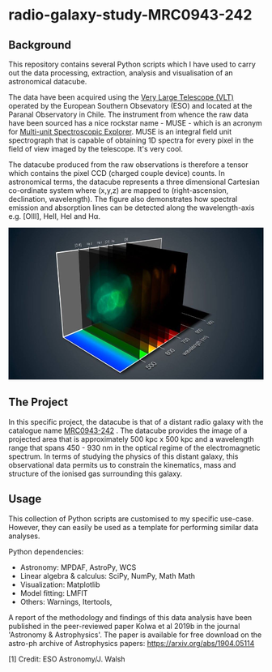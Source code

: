# radio-galaxy-study-MRC0943-242

## Background
This repository contains several Python scripts which I have used to carry out the data processing, extraction, analysis and visualisation of an astronomical datacube. 

The data have been acquired using the <a href="https://www.eso.org/public/teles-instr/paranal-observatory/vlt/">Very Large Telescope (VLT)</a> operated by the European Southern Obsevatory (ESO) and located at the Paranal Observatory in Chile. The instrument from whence the raw data have been sourced has a nice rockstar name - MUSE - which is an acronym for <a href="https://www.eso.org/sci/facilities/develop/instruments/muse.html">Multi-unit Spectroscopic Explorer</a>. MUSE is an integral field unit spectrograph that is capable of obtaining 1D spectra for every pixel in the field of view imaged by the telescope. It's very cool. 

The datacube produced from the raw observations is therefore a tensor which contains the pixel CCD (charged couple device) counts. In astronomical terms, the datacube represents a three dimensional Cartesian co-ordinate system where (x,y,z) are mapped to (right-ascension, declination, wavelength). The figure also demonstrates how spectral emission and absorption lines can be detected along the wavelength-axis e.g. [OIII], HeII, HeI and H&#x03B1;.

<p align="center">
<img src="muse_datacube.jpg" height="300x" class="center">
</p>

## The Project

In this specific project, the datacube is that of a distant radio galaxy with the catalogue name <a href="https://ned.ipac.caltech.edu/byname?objname=MRC%200943-242&hconst=67.8&omegam=0.308&omegav=0.692&wmap=4&corr_z=1">MRC0943-242</a> . The datacube provides the image of a projected area that is approximately 500 kpc x 500 kpc and a wavelength range that spans 450 - 930 nm in the optical regime of the electromagnetic spectrum. In terms of studying the physics of this distant galaxy, this observational data permits us to constrain the kinematics, mass and structure of the ionised gas surrounding this galaxy.


## Usage
This collection of Python scripts are customised to my specific use-case. However, they can easily be used as a template for performing similar data analyses. 

Python dependencies:
- Astronomy: MPDAF, AstroPy, WCS
- Linear algebra & calculus: SciPy, NumPy, Math Math
- Visualization: Matplotlib
- Model fitting: LMFIT
- Others: Warnings, Itertools, 


A report of the methodology and findings of this data analysis have been published in the peer-reviewed paper Kolwa et al 2019b in the journal 'Astronomy & Astrophysics'. The paper is  available for free download on the astro-ph archive of Astrophysics papers: https://arxiv.org/abs/1904.05114

[1] Credit: ESO Astronomy/J. Walsh